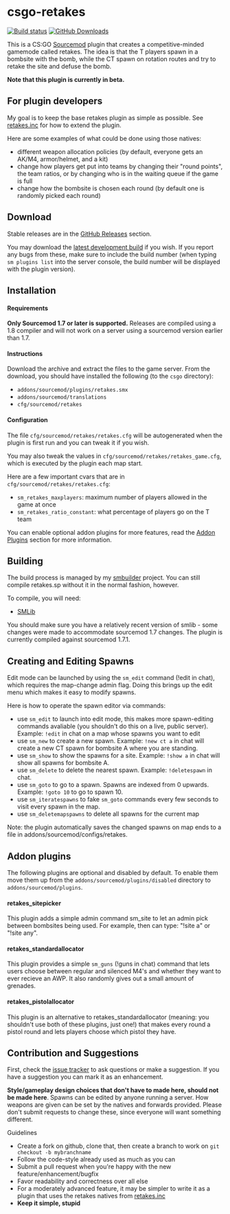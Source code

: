 csgo-retakes
=============

[![Build status](http://ci.splewis.net/job/csgo-retakes/badge/icon)](http://ci.splewis.net/job/csgo-retakes/)
[![GitHub Downloads](https://img.shields.io/github/downloads/splewis/csgo-retakes/total.svg?style=flat-square&label=Downloads)](https://github.com/splewis/csgo-retakes/releases/latest)

This is a CS:GO [Sourcemod](http://www.sourcemod.net) plugin that creates a competitive-minded gamemode called retakes. The idea is that the T players spawn in a bombsite with the bomb, while the CT spawn on rotation routes and try to retake the site and defuse the bomb.

**Note that this plugin is currently in beta.**


## For plugin developers

My goal is to keep the base retakes plugin as simple as possible. See [retakes.inc](scripting/include/retakes.inc) for how to extend the plugin.

Here are some examples of what could be done using those natives:
- different weapon allocation policies (by default, everyone gets an AK/M4, armor/helmet, and a kit)
- change how players get put into teams by changing their "round points", the team ratios, or by changing who is in the waiting queue if the game is full
- change how the bombsite is chosen each round (by default one is randomly picked each round)


## Download
Stable releases are in the [GitHub Releases](https://github.com/splewis/csgo-retakes/releases) section.

You may download the [latest development build](http://ci.splewis.net/job/csgo-retakes/lastSuccessfulBuild/) if you wish. If you report any bugs from these, make sure to include the build number (when typing ``sm plugins list`` into the server console, the build number will be displayed with the plugin version).


## Installation

#### Requirements

**Only Sourcemod 1.7 or later is supported.** Releases are compiled using a 1.8 compiler and will not work on a server using a sourcemod version earlier than 1.7.

#### Instructions
Download the archive and extract the files to the game server. From the download, you should have installed the following (to the ``csgo`` directory):
- ``addons/sourcemod/plugins/retakes.smx``
- ``addons/sourcemod/translations``
- ``cfg/sourcemod/retakes``

#### Configuration
The file ``cfg/sourcemod/retakes/retakes.cfg`` will be autogenerated when the plugin is first run and you can tweak it if you wish.

You may also tweak the values in ``cfg/sourcemod/retakes/retakes_game.cfg``, which is executed by the plugin each map start.

Here are a few important cvars that are in ``cfg/sourcemod/retakes/retakes.cfg``:
- ``sm_retakes_maxplayers``: maximum number of players allowed in the game at once
- ``sm_retakes_ratio_constant``: what percentage of players go on the T team

You can enable optional addon plugins for more features, read the [Addon Plugins](#addon-plugins) section for more information.


## Building
The build process is managed by my [smbuilder](https://github.com/splewis/sm-builder) project. You can still compile retakes.sp without it in the normal fashion, however.

To compile, you will need:
- [SMLib](https://github.com/bcserv/smlib)

You should make sure you have a relatively recent version of smlib - some changes were made to accommodate sourcemod 1.7 changes. The plugin is currently compiled against sourcemod 1.7.1.


## Creating and Editing Spawns

Edit mode can be launched by using the ``sm_edit`` command (!edit in chat), which requires the map-change admin flag. Doing this brings up the edit menu which makes it easy to modify spawns.

Here is how to operate the spawn editor via commands:
- use ``sm_edit`` to launch into edit mode, this makes more spawn-editing commands avaliable (you shouldn't do this on a live, public server). Example: ``!edit`` in chat on a map whose spawns you want to edit
- use ``sm_new`` to create a new spawn. Example: ``!new ct a`` in chat will create a new CT spawn for bombsite A where you are standing.
- use ``sm_show`` to show the spawns for a site. Example: ``!show a`` in chat will show all spawns for bombsite A.
- use ``sm_delete`` to delete the nearest spawn. Example: ``!deletespawn`` in chat.
- use ``sm_goto`` to go to a spawn. Spawns are indexed from 0 upwards. Example: ``!goto 10`` to go to spawn 10.
- use ``sm_iteratespawns`` to fake ``sm_goto`` commands every few seconds to visit every spawn in the map.
- use ``sm_deletemapspawns`` to delete all spawns for the current map

Note: the plugin automatically saves the changed spawns on map ends to a file in addons/sourcemod/configs/retakes.


## Addon plugins

The following plugins are optional and disabled by default. To enable them move them up from the ``addons/sourcemod/plugins/disabled`` directory to ``addons/sourcemod/plugins``.

#### retakes_sitepicker
This plugin adds a simple admin command sm_site to let an admin pick between bombsites being used. For example, then can type: "!site a" or "!site any".

#### retakes_standardallocator
This plugin provides a simple ``sm_guns`` (!guns in chat) command that lets users choose between regular and silenced M4's and whether they want to ever recieve an AWP. It also randomly gives out a small amount of grenades.

#### retakes_pistolallocator
This plugin is an alternative to retakes_standardallocator (meaning: you shouldn't use both of these plugins, just one!) that makes every round a pistol round and lets players choose which pistol they have.

## Contribution and Suggestions
First, check the [issue tracker](https://github.com/splewis/csgo-retakes/issues?state=open) to ask questions or make a suggestion.
If you have a suggestion you can mark it as an enhancement.

**Style/gameplay design choices that don't have to made here, should not be made here**. Spawns can be edited by anyone running a server. How weapons are given can be set by the natives and forwards provided. Please don't submit requests to change these, since everyone will want something different.

Guidelines
- Create a fork on github, clone that, then create a branch to work on ``git checkout -b mybranchname``
- Follow the code-style already used as much as you can
- Submit a pull request when you're happy with the new feature/enhancement/bugfix
- Favor readability and correctness over all else
- For a moderately advanced feature, it may be simpler to write it as a plugin that uses the retakes natives from [retakes.inc](scripting/include/retakes.inc)
- **Keep it simple, stupid**
